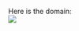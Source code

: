 Here is the domain: <br />
![](https://github.com/bu-air-lab/virtual-chauffeur-agent/domain3/blob/master/domain3.jpg)




